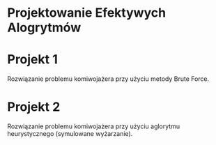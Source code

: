 # Projektowanie Efektywych Alogrytmów

# Projekt 1
Rozwiązanie problemu komiwojażera przy użyciu metody Brute Force.

# Projekt 2
Rozwiązanie problemu komiwojażera przy użyciu aglorytmu heurystycznego (symulowane wyżarzanie).
